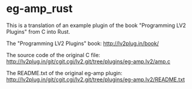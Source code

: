 # eg-amp_rust

This is a translation of an example plugin of the book "Programming LV2 Plugins" from C into Rust.

The "Programming LV2 Plugins" book: http://lv2plug.in/book/

The source code of the original C file: http://lv2plug.in/git/cgit.cgi/lv2.git/tree/plugins/eg-amp.lv2/amp.c

The README.txt of the original eg-amp plugin: http://lv2plug.in/git/cgit.cgi/lv2.git/tree/plugins/eg-amp.lv2/README.txt

